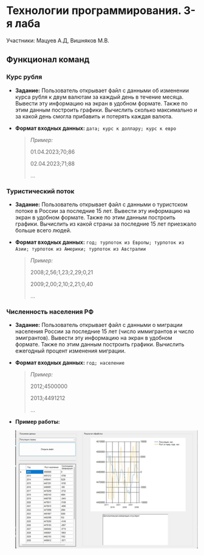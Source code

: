 # Технологии программирования. **3-я лаба**

Участники: Мацуев А.Д, Вишняков М.В.

## Функционал команд

###  Курс рубля

- **Задание:** Пользователь открывает файл с данными об изменении курса рубля к двум валютам за каждый день в течение месяца. Вывести эту информацию на экран в удобном формате. Также по этим данным построить графики. Вычислить сколько максимально и за какой день смогла прибавить и потерять каждая валюта.

- **Формат входных данных:** ```дата; курс к доллару; курс к евро```
    
  	> *Пример:*
	>
  	> 01.04.2023;70;86
	>
	> 02.04.2023;71;88
	> 
	> ...

### Туристический поток

- **Задание:** Пользователь открывает файл с данными о туристском потоке в России за последние 15 лет. Вывести эту информацию на экран в удобном формате. Также по этим данным построить графики. Вычислить из какой страны за последние 15 лет приезжало больше всего людей.

- **Формат входных данных:** ```год; турпоток из Европы; турпоток из Азии; турпоток из Америки; турпоток из Австралии```
    
  	> *Пример:*
	>
  	> 2008;2,56;1,23;2,29;0,21
	>
	> 2009;2,00;2,10;2,21;0,40
	> 
	> ...

### Численность населения РФ

- **Задание:** Пользователь открывает файл с данными о миграции населения России за последние 15 лет (число иммигрантов и число эмигрантов). Вывести эту информацию на экран в удобном формате. Также по этим данным построить графики. Вычислить ежегодный процент изменения миграции.

- **Формат входных данных:** ```год; население```
    
  	> *Пример:*
	>
  	> 2012;4500000
	>
	> 2013;4491212
	> 
	> ...

- **Пример работы:**

	![пример](readme_assets/population.jpg)
